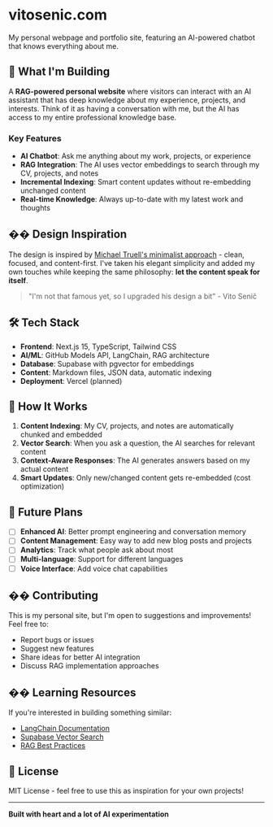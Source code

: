 # vitosenic.com

My personal webpage and portfolio site, featuring an AI-powered chatbot that knows everything about me.

## 🚀 What I'm Building

A **RAG-powered personal website** where visitors can interact with an AI assistant that has deep knowledge about my experience, projects, and interests. Think of it as having a conversation with me, but the AI has access to my entire professional knowledge base.

### Key Features
- **AI Chatbot**: Ask me anything about my work, projects, or experience
- **RAG Integration**: The AI uses vector embeddings to search through my CV, projects, and notes
- **Incremental Indexing**: Smart content updates without re-embedding unchanged content
- **Real-time Knowledge**: Always up-to-date with my latest work and thoughts

## �� Design Inspiration

The design is inspired by [Michael Truell's minimalist approach](https://mntruell.com/) - clean, focused, and content-first. I've taken his elegant simplicity and added my own touches while keeping the same philosophy: **let the content speak for itself**.

> "I'm not that famous yet, so I upgraded his design a bit" - Vito Senič

## 🛠️ Tech Stack

- **Frontend**: Next.js 15, TypeScript, Tailwind CSS
- **AI/ML**: GitHub Models API, LangChain, RAG architecture
- **Database**: Supabase with pgvector for embeddings
- **Content**: Markdown files, JSON data, automatic indexing
- **Deployment**: Vercel (planned)

## 🔧 How It Works

1. **Content Indexing**: My CV, projects, and notes are automatically chunked and embedded
2. **Vector Search**: When you ask a question, the AI searches for relevant content
3. **Context-Aware Responses**: The AI generates answers based on my actual content
4. **Smart Updates**: Only new/changed content gets re-embedded (cost optimization)

## 🎯 Future Plans

- [ ] **Enhanced AI**: Better prompt engineering and conversation memory
- [ ] **Content Management**: Easy way to add new blog posts and projects
- [ ] **Analytics**: Track what people ask about most
- [ ] **Multi-language**: Support for different languages
- [ ] **Voice Interface**: Add voice chat capabilities

## �� Contributing

This is my personal site, but I'm open to suggestions and improvements! Feel free to:
- Report bugs or issues
- Suggest new features
- Share ideas for better AI integration
- Discuss RAG implementation approaches

## �� Learning Resources

If you're interested in building something similar:
- [LangChain Documentation](https://js.langchain.com/)
- [Supabase Vector Search](https://supabase.com/docs/guides/ai/vector-search)
- [RAG Best Practices](https://python.langchain.com/docs/use_cases/question_answering/)

## 📄 License

MIT License - feel free to use this as inspiration for your own projects!

---

**Built with heart and a lot of AI experimentation**
